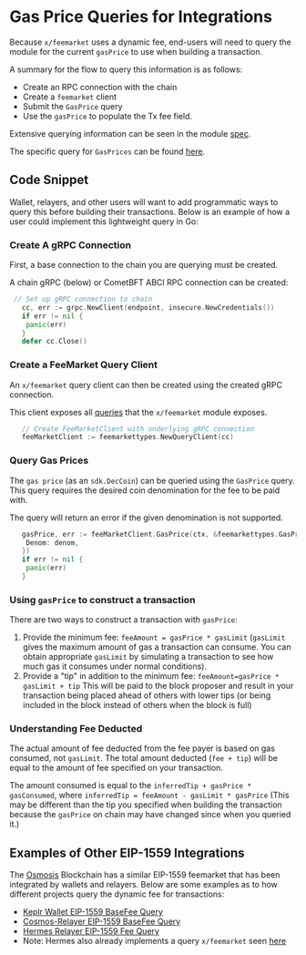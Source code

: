 # Gas Price Queries for Integrations

Because `x/feemarket` uses a dynamic fee, end-users will need to query the module for the current `gasPrice` to use when building a transaction.

A summary for the flow to query this information is as follows:

* Create an RPC connection with the chain
* Create a `feemarket` client
* Submit the `GasPrice` query
* Use the `gasPrice` to populate the Tx fee field.

Extensive querying information can be seen in the module [spec](../README.md#query).

The specific query for `GasPrices` can be found [here](../README.md#gas-prices).

## Code Snippet

Wallet, relayers, and other users will want to add programmatic ways to query this before building their transactions.  Below is an example of how a user could implement this lightweight query in Go:

### Create A gRPC Connection

First, a base connection to the chain you are querying must be created.

A chain gRPC (below) or CometBFT ABCI RPC connection can be created:

```go
 // Set up gRPC connection to chain
   cc, err := grpc.NewClient(endpoint, insecure.NewCredentials())
   if err != nil {
    panic(err)
   }
   defer cc.Close()
```

### Create a FeeMarket Query Client

An `x/feemarket` query client can then be created using the created gRPC connection.

This client exposes all [queries](../README.md#query) that the `x/feemarket` module exposes.

```go
   // Create FeeMarketClient with underlying gRPC connection
   feeMarketClient := feemarkettypes.NewQueryClient(cc)
```

### Query Gas Prices

The `gas price` (as an `sdk.DecCoin`) can be queried using the `GasPrice` query.  This query requires the desired coin denomination for the fee to be paid with.

The query will return an error if the given denomination is not supported.

```go
   gasPrice, err := feeMarketClient.GasPrice(ctx, &feemarkettypes.GasPriceRequest{
    Denom: denom,
   })
   if err != nil {
    panic(err)
   }
```

### Using `gasPrice` to construct a transaction

There are two ways to construct a transaction with `gasPrice`:

1. Provide the minimum fee: `feeAmount = gasPrice * gasLimit` (`gasLimit` gives the maximum amount of gas a transaction can consume. You can obtain appropriate `gasLimit` by simulating a transaction to see how much gas it consumes under normal conditions).
2. Provide a "tip" in addition to the minimum fee: `feeAmount=gasPrice * gasLimit + tip` This will be paid to the block proposer and result in your transaction being placed ahead of others with lower tips (or being included in the block instead of others when the block is full)

### Understanding Fee Deducted

The actual amount of fee deducted from the fee payer is based on gas consumed, not `gasLimit`.  The total amount deducted (`fee + tip`) will be equal to the amount of fee specified on your transaction.

The amount consumed is equal to the `inferredTip + gasPrice * gasConsumed`, where `inferredTip = feeAmount - gasLimit * gasPrice`  (This may be different than the tip you specified when building the transaction because the `gasPrice` on chain may have changed since when you queried it.)

## Examples of Other EIP-1559 Integrations

The [Osmosis](https://github.com/osmosis-labs/osmosis) Blockchain has a similar EIP-1559 feemarket that has been integrated by wallets and relayers.  Below are some examples as to how different projects query the dynamic fee for transactions:

* [Keplr Wallet EIP-1559 BaseFee Query](https://github.com/chainapsis/keplr-wallet/blob/b0a96c2c713d8163ce840fcd5abbac4eb612607c/packages/stores/src/query/osmosis/base-fee/index.ts#L18)
* [Cosmos-Relayer EIP-1559 BaseFee Query](https://github.com/cosmos/relayer/blob/9b140b664fe6b10161af1093ccd26627b942742e/relayer/chains/cosmos/fee_market.go#L13)
* [Hermes Relayer EIP-1559 Fee Query](https://github.com/informalsystems/hermes/blob/fc8376ba98e4b595e446b366b736a0c046d6026a/crates/relayer/src/chain/cosmos/eip_base_fee.rs#L15)
* Note: Hermes also already implements a query `x/feemarket` seen [here](https://github.com/informalsystems/hermes/blob/fc8376ba98e4b595e446b366b736a0c046d6026a/crates/relayer/src/chain/cosmos/eip_base_fee.rs#L33)
  